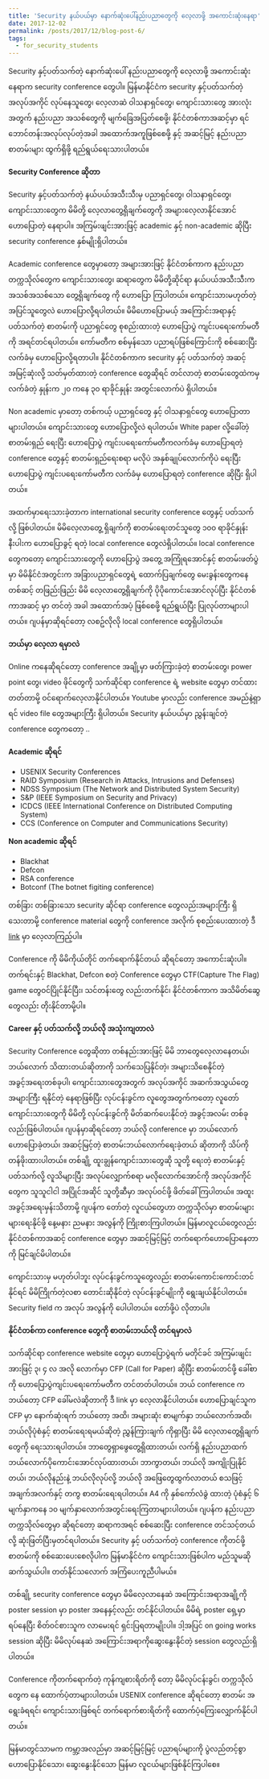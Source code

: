 ```yaml
---
title: 'Security နယ်ပယ်မှာ နောက်ဆုံးပေါ်နည်းပညာတွေကို လေ့လာဖို့ အကောင်းဆုံးနေရာ'
date: 2017-12-02
permalink: /posts/2017/12/blog-post-6/
tags:
  - for_security_students
---
```


Security နှင့်ပတ်သက်တဲ့ နောက်ဆုံးပေါ် နည်းပညာတွေကို လေ့လာဖို့ အကောင်းဆုံးနေရာက security conference တွေပါ။ မြန်မာနိုင်ငံက security နှင့်ပတ်သက်တဲ့ အလုပ်အကိုင် လုပ်နေသူတွေ၊ လေ့လာဆဲ ဝါသနာရှင်တွေ၊ ကျောင်းသားတွေ အားလုံးအတွက် နည်းပညာ အသစ်တွေကို မျက်ခြေအပြတ်စေဖို့၊ နိုင်ငံတစ်ကာအဆင့်မှာ ရင်ဘောင်တန်းအလုပ်လုပ်တဲ့အခါ အထောက်အကူဖြစ်စေဖို့ နှင့် အဆင့်မြင့် နည်းပညာစာတမ်းများ ထွက်ရှိဖို့ ရည်ရွယ်ရေးသားပါတယ်။

**Security Conference ဆိုတာ**

Security နှင့်ပတ်သက်တဲ့ နယ်ပယ်အသီးသီးမှ ပညာရှင်တွေ၊ ဝါသနာရှင်တွေ၊ ကျောင်းသားတွေက မိမိတို့ လေ့လာတွေ့ရှိချက်တွေကို အများလေ့လာနိုင်အောင် ဟောပြောတဲ့ နေရာပါ။ အကြမ်းဖျင်းအားဖြင့် academic နှင့် non-academic ဆိုပြီး security conference နှစ်မျိုးရှိပါတယ်။

Academic conference တွေမှာတော့ အများအားဖြင့် နိုင်ငံတစ်ကာက နည်းပညာ တက္ကသိုလ်တွေက ကျောင်းသားတွေ၊ ဆရာတွေက မိမိတို့ဆိုင်ရာ နယ်ပယ်အသီးသီးက အသစ်အသစ်သော တွေ့ရှိချက်တွေ ကို ဟော​ပြော ကြပါတယ်။ ကျောင်းသားမဟုတ်တဲ့အပြင်သူတွေလဲ ဟောပြောလို့ရပါတယ်။ မိမိဟောပြောမယ့် အကြောင်းအရာနှင့် ပတ်သက်တဲ့ စာတမ်းကို ပညာရှင်တွေ စုစည်းထားတဲ့ ဟောပြောပွဲ ကျင်းပရေးကော်မတီကို အရင်တင်ရပါတယ်။ ကော်မတီက စစ်မှန်သော ပညာရပ်ဖြစ်ကြောင်းကို စစ်ဆေးပြီး လက်ခံမှ ဟောပြောလို့ရတာပါ။ နိုင်ငံတစ်ကာက security နှင့် ပတ်သက်တဲ့ အဆင့် အမြင့်ဆုံးလို့ သတ်မှတ်ထားတဲ့ conference တွေဆိုရင် တင်လာတဲ့ စာတမ်းတွေထဲကမှ လက်ခံတဲ့ နှုန်းက ၂၀ ကနေ ၃၀ ရာခိုင်နှုန်း အတွင်းလောက်ပဲ ရှိပါတယ်။

Non academic မှာတော့ တစ်ကယ့် ပညာရှင်တွေ နှင့် ဝါသနာရှင်တွေ ဟောပြောတာများပါတယ်။ ကျောင်းသားတွေ ဟောပြောလို့လဲ ရပါတယ်။ White paper လို့ခေါ်တဲ့ စာတမ်းရှည် ရေးပြီး ဟောပြောပွဲ ကျင်းပရေးကော်မတီကလက်ခံမှ ဟောပြောရတဲ့ conference တွေနှင့် စာတမ်းရှည်ရေးစရာ မလိုပဲ အနှစ်ချုပ်လောက်ကိုပဲ ရေးပြီး ဟောပြောပွဲ ကျင်းပရေးကော်မတီက လက်ခံမှ ဟောပြောရတဲ့ conference ဆိုပြီး ရှိပါတယ်။

အထက်မှာရေးသားခဲ့တာက international security conference တွေနှင့် ပတ်သက်လို့ ဖြစ်ပါတယ်။ မိမိလေ့လာတွေ့ ရှိချက်ကို စာတမ်းရေးတင်သူတွေ ၁၀၀ ရာခိုင်နှုန်းနီးပါးက ဟောပြောခွင့် ရတဲ့ local conference တွေလဲရှိပါတယ်။ local conference တွေကတော့ ကျောင်းသားတွေကို ဟောပြောပွဲ အတွေ့ အကြုံရအောင်နှင့် စာတမ်းဖတ်ပွဲမှာ မိမိနိုင်ငံအတွင်းက အခြားပညာရှင်တွေရဲ့ ထောက်ပြချက်တွေ မေးခွန်းတွေကနေ တစ်ဆင့် တဖြည်းဖြည်း မိမိ လေ့လာတွေ့ရှိချက်ကို ပိုပိုကောင်းအောင်လုပ်ပြီး နိုင်ငံတစ်ကာအဆင့် မှာ တင်တဲ့ အခါ အထောက်အပံ့ ဖြစ်စေဖို့ ရည်ရွယ်ပြီး ပြုလုပ်တာများပါတယ်။ ဂျပန်မှာဆိုရင်တော့ လစဥ်လိုလို local conference တွေရှိပါတယ်။

**ဘယ်မှာ လေ့လာ ရမှာလဲ**

Online ကနေဆိုရင်တော့ conference အချို့မှာ ဖတ်ကြားခဲ့တဲ့ စာတမ်းတွေ၊ power point တွေ၊ video ဖိုင်တွေကို သက်ဆိုင်ရာ conference ရဲ့ website တွေမှာ တင်ထားတတ်တာမို့ ဝင်ရောက်လေ့လာနိုင်ပါတယ်။ Youtube မှာလည်း conference အမည်နဲ့ရှာရင် video file တွေအများကြီး ရှိပါတယ်။ Security နယ်ပယ်မှာ ညွှန်းချင်တဲ့ conference တွေကတော့ ..

**Academic ဆိုရင်**

* USENIX Security Conferences
* RAID Symposium (Research in Attacks, Intrusions and Defenses)
* NDSS Symposium (The Network and Distributed System Security)
* S&P (IEEE Symposium on Security and Privacy)
* ICDCS (IEEE International Conference on Distributed Computing System)
* CCS (Conference on Computer and Communications Security)

**Non academic ဆိုရင်**

* Blackhat
* Defcon
* RSA conference
* Botconf (The botnet figiting conference)

တစ်ခြား တစ်ခြားသော security ဆိုင်ရာ conference တွေလည်းအများကြီး ရှိသေးတာမို့ conference material တွေကို conference အလိုက် စုစည်းပေးထားတဲ့ ဒီ [link](https://github.com/PaulSec/awesome-sec-talks) မှာ လေ့လာကြည့်ပါ။

Conference ကို မိမိကိုယ်တိုင် တက်ရောက်နိုင်တယ် ဆိုရင်တော့ အကောင်းဆုံးပါ။ တက်ရင်းနှင့် Blackhat, Defcon စတဲ့ Conference တွေမှာ CTF(Capture The Flag) game တွေဝင်ပြိုင်နိုင်ပြီး၊ သင်တန်းတွေ လည်းတက်နိုင်၊ နိုင်ငံတစ်ကာက အသိမိတ်ဆွေတွေလည်း တိုးနိုင်တာမို့ပါ။

**Career နှင့် ပတ်သက်လို့ ဘယ်လို အသုံးကျတာလဲ**

Security Conference တွေဆိုတာ တစ်နည်းအားဖြင့် မိမိ ဘာတွေလေ့လာနေတယ်၊ ဘယ်လောက် သိထားတယ်ဆိုတာကို သက်သေပြနိုင်တဲ့၊ အများသိစေနိုင်တဲ့ အခွင့်အရေးတစ်ခုပါ၊ ကျောင်းသားတွေအတွက် အလုပ်အကိုင် အဆက်အသွယ်တွေ အများကြီး ရနိုင်တဲ့ နေရာဖြစ်ပြီး လုပ်ငန်းခွင်က လူတွေအတွက်ကတော့ လူတော် ကျောင်းသားတွေကို မိမိတို့ လုပ်ငန်းခွင်ကို မိတ်ဆက်ပေးနိုင်တဲ့ အခွင့်အလမ်း တစ်ခုလည်းဖြစ်ပါတယ်။ ဂျပန်မှာဆိုရင်တော့ ဘယ်လို conference မှာ ဘယ်လောက် ဟောပြောခဲ့တယ်၊ အဆင့်မြင့်တဲ့ စာတမ်းဘယ်လောက်ရေးခဲ့တယ် ဆိုတာကို သိပ်ကို တန်ဖိုးထားပါတယ်။ တစ်ချို့ ထူးချွန်ကျောင်းသားတွေဆို သူတို့ ရေးတဲ့ စာတမ်းနှင့်ပတ်သက်လို့ လူသိများပြီး အလုပ်လျှောက်စရာ မလိုလောက်အောင်ကို အလုပ်အကိုင်တွေက သူသူငါငါ အပြိုင်အဆိုင် သူတို့ဆီမှာ အလုပ်ဝင်ဖို့ ဖိတ်ခေါ်ကြပါတယ်။ အထူးအခွင့်အရေးမှန်းသိတာမို့ ဂျပန်က တော်တဲ့ လူငယ်တွေဟာ တက္ကသိုလ်မှာ စာတမ်းများများရေးနိုင်ဖို့ နေ့မနား ညမနား အလွန်ကို ကြိုးစားကြပါတယ်။ မြန်မာလူငယ်တွေလည်း နိုင်ငံတစ်ကာအဆင့် conference တွေမှာ အဆင့်မြင့်မြင့် တက်ရောက်ဟောပြောနေတာကို မြင်ချင်မိပါတယ်။

ကျောင်းသားမှ မဟုတ်ပါဘူး လုပ်ငန်းခွင်ကသူတွေလည်း စာတမ်းကောင်းကောင်းတင်နိုင်ရင် မိမိကြိုက်တဲ့လစာ တောင်းဆိုနိုင်တဲ့ လုပ်ငန်းခွင်မျိုးကို ရွေးချယ်နိုင်ပါတယ်။ Security field က အလုပ် အလွန်ကို ပေါပါတယ်။ တော်ဖို့ပဲ လိုတာပါ။

**နိုင်ငံတစ်ကာ conference တွေကို စာတမ်းဘယ်လို တင်ရမှာလဲ**

သက်ဆိုင်ရာ conference website တွေမှာ ဟောပြောပွဲရက် မတိုင်ခင် အကြမ်းဖျင်းအားဖြင့် ၃၊ ၄ လ အလို လောက်မှာ CFP (Call for Paper) ဆိုပြီး စာတမ်းတင်ဖို့ ခေါ်စာကို ဟောပြောပွဲကျင်းပရေးကော်မတီက တင်တတ်ပါတယ်။ ဘယ် conference က ဘယ်တော့ CFP ခေါ်မလဲဆိုတာကို ဒီ link မှာ လေ့လာနိုင်ပါတယ်။ ဟောပြောချင်သူက CFP မှာ နောက်ဆုံးရက် ဘယ်တော့ အထိ၊ အများဆုံး စာမျက်နှာ ဘယ်လောက်အထိ၊ ဘယ်လိုပုံစံနှင့် စာတမ်းရေးရမယ်ဆိုတဲ့ ညွှန်ကြားချက် ကိုရှာပြီး မိမိ လေ့လာတွေ့ရှိချက်တွေကို ရေးသားရပါတယ်။ ဘာတွေရှာဖွေတွေ့ရှိထားတယ်၊ လက်ရှိ နည်းပညာထက် ဘယ်လောက်ပိုကောင်းအောင်လုပ်ထားတယ်၊ ဘာကွာတယ်၊ ဘယ်လို အကျိုးပြုနိုင်တယ်၊ ဘယ်လိုနည်းနဲ့ ဘယ်လိုလုပ်လို့ ဘယ်လို အဖြေတွေထွက်လာတယ် စသဖြင့်အချက်အလက်နှင့် တကွ စာတမ်းရေးရပါတယ်။ A4 ကို နှစ်ကော်လံခွဲ ထားတဲ့ ပုံစံနှင့် ၆ မျက်နှာကနေ ၁၀ မျက်နှာလောက်အတွင်းရေးကြတာများပါတယ်။ ဂျပန်က နည်းပညာတက္ကသိုလ်တွေမှာ ဆိုရင်တော့ ဆရာကအရင် စစ်ဆေးပြီး conference တင်သင့်တယ် လို့ ဆုံးဖြတ်ပြီးမှတင်ရပါတယ်။ Security နှင့် ပတ်သက်တဲ့ conference ကိုတင်ဖို့ စာတမ်းကို စစ်ဆေးပေးစေလိုပါက မြန်မာနိုင်ငံက ကျောင်းသားဖြစ်ပါက မည်သူမဆို ဆက်သွယ်ပါ။ တတ်နိုင်သလောက် အကြံပေးကူညီပါမယ်။

တစ်ချို့ security conference တွေမှာ မိမိလေ့လာနေဆဲ အကြောင်းအရာအချို့ကို poster session မှာ poster အနေနှင့်လည်း တင်နိုင်ပါတယ်။ မိမိရဲ့ poster ရှေ့မှာရပ်နေပြီး စိတ်ဝင်စားသူက လာမေးရင် ရှင်းပြရတာမျိုးပါ။ ဒါ့အပြင် on going works session ဆိုပြီး မိမိလုပ်နေဆဲ အကြောင်းအရာကိုဆွေးနွေးနိုင်တဲ့ session တွေလည်းရှိပါတယ်။

Conference ကိုတက်ရောက်တဲ့ ကုန်ကျစားရိတ်ကို တော့ မိမိလုပ်ငန်းခွင်၊ တက္ကသိုလ်တွေက နေ ထောက်ပံ့တာများပါတယ်။ USENIX conference ဆိုရင်တော့ စာတမ်း အရွေးခံရရင်၊ ကျောင်းသားဖြစ်ရင် တက်ရောက်စားရိတ်ကို ထောက်ပံ့ကြေးလျှောက်နိုင်ပါတယ်။

မြန်မာတွင်သာမက ကမ္ဘာ့အလည်မှာ အဆင့်မြင့်မြင့် ပညာရပ်များကို ပွဲလည်တင့်စွာ ဟောပြောနိုင်သော၊ ဆွေးနွေးနိုင်သော မြန်မာ လူငယ်များဖြစ်နိုင်ကြပါစေ။